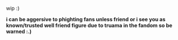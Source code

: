 wip :)

<b>i can be aggersive to phighting fans unless friend or i see you as known/trusted well friend figure due to truama in the fandom so be warned :.)</b>
